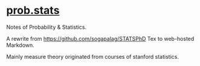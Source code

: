 # [prob.stats](https://sogapalag.github.io/prob.stats)
Notes of Probability &amp; Statistics.

A rewrite from https://github.com/sogapalag/STATSPhD Tex to web-hosted Markdown.

Mainly measure theory originated from courses of stanford statistics.